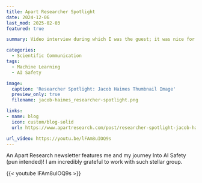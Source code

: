 ```yaml
---
title: Apart Researcher Spotlight
date: 2024-12-06
last_mod: 2025-02-03
featured: true

summary: Video interview during which I was the guest; it was nice for a change of pace!

categories:
  - Scientific Communication
tags:
  - Machine Learning
  - AI Safety

image:
  caption: 'Researcher Spotlight: Jacob Haimes Thumbnail Image'
  preview_only: true
  filename: jacob-haimes_researcher-spotlight.png

links:
- name: blog
  icon: custom/blog-solid
  url: https://www.apartresearch.com/post/researcher-spotlight-jacob-haimes

url_video: https://youtu.be/lFAm8uIOQ9s
---
```

An Apart Research newsletter features me and my journey Into AI Safety (pun intended)! I am incredibly grateful to work with such stellar group.

{{< youtube lFAm8uIOQ9s >}}